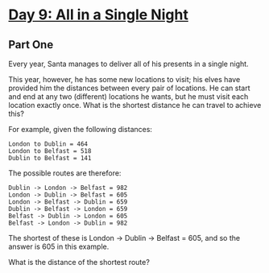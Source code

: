 [Day 9: All in a Single Night](http://adventofcode.com/day/9)
=============================

Part One
--------

Every year, Santa manages to deliver all of his presents in a single night.

This year, however, he has some new locations to visit; his elves have provided him the distances between every pair of locations. He can start and end at any two (different) locations he wants, but he must visit each location exactly once. What is the shortest distance he can travel to achieve this?

For example, given the following distances:


	London to Dublin = 464
	London to Belfast = 518
	Dublin to Belfast = 141


The possible routes are therefore:


	Dublin -> London -> Belfast = 982
	London -> Dublin -> Belfast = 605
	London -> Belfast -> Dublin = 659
	Dublin -> Belfast -> London = 659
	Belfast -> Dublin -> London = 605
	Belfast -> London -> Dublin = 982


The shortest of these is London -> Dublin -> Belfast = 605, and so the answer is 605 in this example.

What is the distance of the shortest route?


